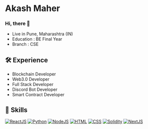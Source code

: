
# Akash Maher

### Hi, there 👋
- Live in Pune, Maharashtra (IN)
- Education : BE Final Year
- Branch : CSE

## 🛠 __Experience__
- Blockchain Developer
- Web3.0 Developer
- Full Stack Developer
- Discord Bot Developer
- Smart Contract Developer

## 🔑 __Skills__
[![ReactJS](https://www.vectorlogo.zone/logos/reactjs/reactjs-ar21.svg)](https://reactjs.org/)
[![Python](https://www.vectorlogo.zone/logos/python/python-horizontal.svg)](https://www.python.org/)
[![NodeJS](https://www.vectorlogo.zone/logos/nodejs/nodejs-horizontal.svg)](https://nodejs.org/)
[![HTML](https://www.vectorlogo.zone/logos/w3_html5/w3_html5-ar21.svg)](https://developer.mozilla.org/en-US/docs/Learn/HTML)
[![CSS](https://www.vectorlogo.zone/logos/w3_css/w3_css-ar21.svg)](https://developer.mozilla.org/en-US/docs/Web/CSS)
[![Solidity](https://svgshare.com/i/nBR.svg)](https://soliditylang.org/)
[![NextJS](https://uxwing.com/wp-content/themes/uxwing/download/brands-and-social-media/nextjs-icon.svg)](https://nextjs.org)
